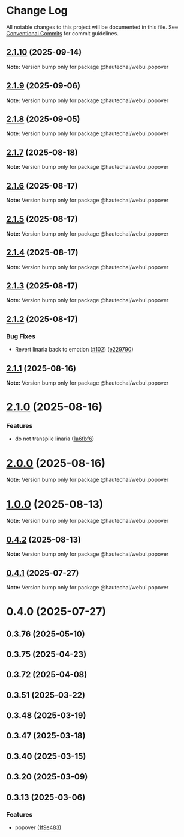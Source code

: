 # Change Log

All notable changes to this project will be documented in this file.
See [Conventional Commits](https://conventionalcommits.org) for commit guidelines.

## [2.1.10](https://github.com/HautechAI/webui/compare/@hautechai/webui.popover@2.1.9...@hautechai/webui.popover@2.1.10) (2025-09-14)

**Note:** Version bump only for package @hautechai/webui.popover

## [2.1.9](https://github.com/HautechAI/webui/compare/@hautechai/webui.popover@2.1.8...@hautechai/webui.popover@2.1.9) (2025-09-06)

**Note:** Version bump only for package @hautechai/webui.popover

## [2.1.8](https://github.com/HautechAI/webui/compare/@hautechai/webui.popover@2.1.7...@hautechai/webui.popover@2.1.8) (2025-09-05)

**Note:** Version bump only for package @hautechai/webui.popover

## [2.1.7](https://github.com/HautechAI/webui/compare/@hautechai/webui.popover@2.1.6...@hautechai/webui.popover@2.1.7) (2025-08-18)

**Note:** Version bump only for package @hautechai/webui.popover

## [2.1.6](https://github.com/HautechAI/webui/compare/@hautechai/webui.popover@2.1.5...@hautechai/webui.popover@2.1.6) (2025-08-17)

**Note:** Version bump only for package @hautechai/webui.popover

## [2.1.5](https://github.com/HautechAI/webui/compare/@hautechai/webui.popover@2.1.4...@hautechai/webui.popover@2.1.5) (2025-08-17)

**Note:** Version bump only for package @hautechai/webui.popover

## [2.1.4](https://github.com/HautechAI/webui/compare/@hautechai/webui.popover@2.1.3...@hautechai/webui.popover@2.1.4) (2025-08-17)

**Note:** Version bump only for package @hautechai/webui.popover

## [2.1.3](https://github.com/HautechAI/webui/compare/@hautechai/webui.popover@2.1.2...@hautechai/webui.popover@2.1.3) (2025-08-17)

**Note:** Version bump only for package @hautechai/webui.popover

## [2.1.2](https://github.com/HautechAI/webui/compare/@hautechai/webui.popover@2.1.1...@hautechai/webui.popover@2.1.2) (2025-08-17)

### Bug Fixes

- Revert linaria back to emotion ([#102](https://github.com/HautechAI/webui/issues/102)) ([e229790](https://github.com/HautechAI/webui/commit/e229790dae8eba4b3037bbe41365e5a73ab7f6dc))

## [2.1.1](https://github.com/HautechAI/webui/compare/@hautechai/webui.popover@2.1.0...@hautechai/webui.popover@2.1.1) (2025-08-16)

**Note:** Version bump only for package @hautechai/webui.popover

# [2.1.0](https://github.com/HautechAI/webui/compare/@hautechai/webui.popover@1.0.0...@hautechai/webui.popover@2.1.0) (2025-08-16)

### Features

- do not transpile linaria ([1a6fbf6](https://github.com/HautechAI/webui/commit/1a6fbf6353a0e5028040006b5045170cf83f1ba0))

# [2.0.0](https://github.com/HautechAI/webui/compare/@hautechai/webui.popover@1.0.0...@hautechai/webui.popover@2.0.0) (2025-08-16)

**Note:** Version bump only for package @hautechai/webui.popover

# [1.0.0](https://github.com/HautechAI/webui/compare/@hautechai/webui.popover@0.4.2...@hautechai/webui.popover@1.0.0) (2025-08-13)

**Note:** Version bump only for package @hautechai/webui.popover

## [0.4.2](https://github.com/HautechAI/webui/compare/@hautechai/webui.popover@0.4.1...@hautechai/webui.popover@0.4.2) (2025-08-13)

**Note:** Version bump only for package @hautechai/webui.popover

## [0.4.1](https://github.com/HautechAI/webui/compare/@hautechai/webui.popover@0.4.0...@hautechai/webui.popover@0.4.1) (2025-07-27)

**Note:** Version bump only for package @hautechai/webui.popover

# 0.4.0 (2025-07-27)

## 0.3.76 (2025-05-10)

## 0.3.75 (2025-04-23)

## 0.3.72 (2025-04-08)

## 0.3.51 (2025-03-22)

## 0.3.48 (2025-03-19)

## 0.3.47 (2025-03-18)

## 0.3.40 (2025-03-15)

## 0.3.20 (2025-03-09)

## 0.3.13 (2025-03-06)

### Features

- popover ([1f9e483](https://github.com/HautechAI/webui/commit/1f9e483e4a7ff8c37c898b0ddd4d4beca70ff6a0))
